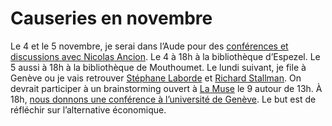 # Causeries en novembre

Le 4 et le 5 novembre, je serai dans l’Aude pour des [conférences et discussions avec Nicolas Ancion](https://tcrouzet.com/images_tc/2010/10/Aude2010.pdf). Le 4 à 18h à la bibliothèque d’Espezel. Le 5 aussi à 18h à la bibliothèque de Mouthoumet. Le lundi suivant, je file à Genève ou je vais retrouver [Stéphane Laborde](http://www.creationmonetaire.info/) et [Richard Stallman](http://www.stallman.org/). On devrait participer à un brainstorming ouvert à [La Muse](http://la-muse.ch/) le 9 autour de 13h. À 18h, [nous donnons une conférence à l’université de Genève](http://www.rezonance.ch/rezo/classes/ft-first-tuesday/geneve/20101109/one-community?page_num=0). Le but est de réfléchir sur l’alternative économique.